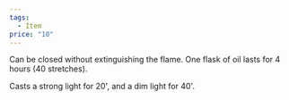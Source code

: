 ```yaml
---  
tags:  
  - Item  
price: "10"  
---  
```

Can be closed without extinguishing the flame. One flask of oil lasts for 4 hours (40 stretches).  
  
Casts a strong light for 20', and a dim light for 40'.